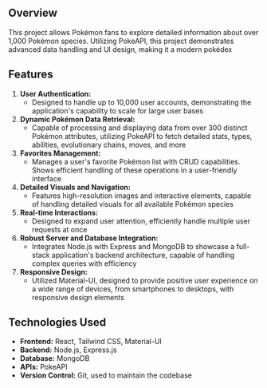 ## Overview
This project allows Pokémon fans to explore detailed information about over 1,000 Pokémon species. Utilizing PokeAPI, this project demonstrates advanced data handling and UI design, making it a modern pokédex

## Features
1. **User Authentication:**
   - Designed to handle up to 10,000 user accounts, demonstrating the application's capability to scale for large user bases
2. **Dynamic Pokémon Data Retrieval:**
   - Capable of processing and displaying data from over 300 distinct Pokémon attributes, utilizing PokeAPI to fetch detailed stats, types, abilities, evolutionary chains, moves, and more
3. **Favorites Management:**
   - Manages a user's favorite Pokémon list with CRUD capabilities. Shows efficient handling of these operations in a user-friendly interface
4. **Detailed Visuals and Navigation:**
   - Features high-resolution images and interactive elements, capable of handling detailed visuals for all available Pokémon species
5. **Real-time Interactions:**
   - Designed to expand user attention, efficiently handle multiple user requests at once
6. **Robust Server and Database Integration:**
   - Integrates Node.js with Express and MongoDB to showcase a full-stack application's backend architecture, capable of handling complex queries with efficiency
7. **Responsive Design:**
   - Utilized Material-UI, designed to provide positive user experience on a wide range of devices, from smartphones to desktops, with responsive design elements

## Technologies Used
- **Frontend:** React, Tailwind CSS, Material-UI
- **Backend:** Node.js, Express.js
- **Database:** MongoDB
- **APIs:** PokeAPI
- **Version Control:** Git, used to maintain the codebase
